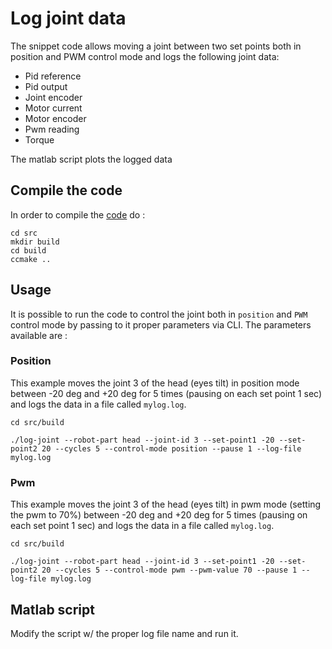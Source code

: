 # Log joint data
The snippet code allows moving a joint between two set points both in position and PWM control mode and logs the following joint data:

- Pid reference
- Pid output
- Joint encoder 
- Motor current
- Motor encoder 
- Pwm reading
- Torque

The matlab script plots the logged data

## Compile the code
In order to compile the [code](src/main.cpp) do :

```console
cd src
mkdir build
cd build
ccmake ..
```

## Usage
It is possible to run the code to control the joint both in `position` and `PWM` control mode by passing to it proper parameters via CLI.
The parameters available are :

### Position
This example moves the joint 3 of the head (eyes tilt) in position mode between -20 deg and +20 deg for 5 times (pausing on each set point 1 sec) and logs the data in a file called `mylog.log`.

```console
cd src/build

./log-joint --robot-part head --joint-id 3 --set-point1 -20 --set-point2 20 --cycles 5 --control-mode position --pause 1 --log-file mylog.log
```

### Pwm
This example moves the joint 3 of the head (eyes tilt) in pwm mode (setting the pwm to 70%) between -20 deg and +20 deg for 5 times (pausing on each set point 1 sec) and logs the data in a file called `mylog.log`.

```console
cd src/build

./log-joint --robot-part head --joint-id 3 --set-point1 -20 --set-point2 20 --cycles 5 --control-mode pwm --pwm-value 70 --pause 1 --log-file mylog.log
```

## Matlab script
Modify the script w/ the proper log file name and run it.
